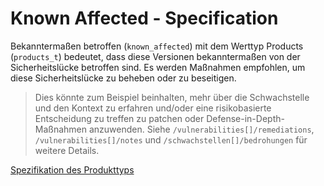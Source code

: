 # Known Affected - Specification

Bekanntermaßen betroffen (`known_affected`) mit dem Werttyp Products (`products_t`) bedeutet, dass diese Versionen bekanntermaßen von der Sicherheitslücke betroffen sind.
Es werden Maßnahmen empfohlen, um diese Sicherheitslücke zu beheben oder zu beseitigen.

> Dies könnte zum Beispiel beinhalten, mehr über die Schwachstelle und den Kontext zu erfahren und/oder eine risikobasierte Entscheidung zu treffen
> zu patchen oder Defense-in-Depth-Maßnahmen anzuwenden. Siehe `/vulnerabilities[]/remediations`, `/vulnerabilities[]/notes` und
> `/schwachstellen[]/bedrohungen` für weitere Details.

[Spezifikation des Produkttyps](types/products-spec.de.md)